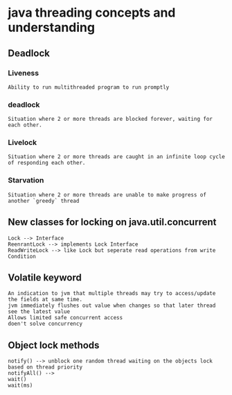 # java threading concepts and understanding
## Deadlock

### Liveness
``` 
Ability to run multithreaded program to run promptly
```
### deadlock
```
Situation where 2 or more threads are blocked forever, waiting for each other.
```
### Livelock
```
Situation where 2 or more threads are caught in an infinite loop cycle of responding each other.
```
### Starvation
```log
Situation where 2 or more threads are unable to make progress of another `greedy` thread
```

## New classes for locking on java.util.concurrent
```
Lock --> Interface 
ReenrantLock --> implements Lock Interface
ReadWriteLock --> like Lock but seperate read operations from write
Condition
```
## Volatile keyword
```
An indication to jvm that multiple threads may try to access/update the fields at same time.
jvm immediately flushes out value when changes so that later thread see the latest value
Allows limited safe concurrent access
doen't solve concurrency
```
## Object lock methods
```
notify() --> unblock one random thread waiting on the objects lock based on thread priority
notifyAll() --> 
wait()
wait(ms)
```